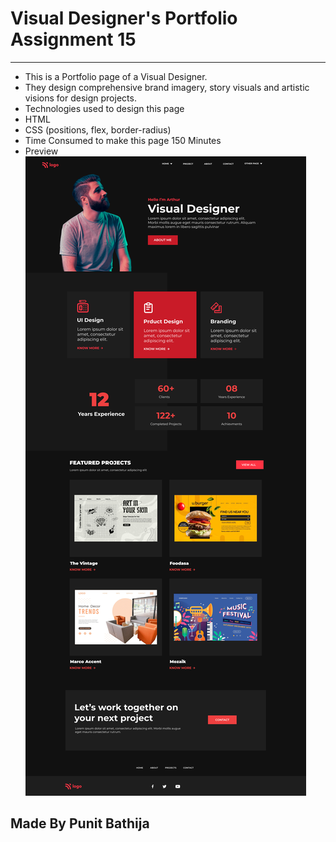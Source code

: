# Visual Designer's Portfolio Assignment 15

---

- This is a Portfolio page of a Visual Designer.
- They design comprehensive brand imagery, story visuals and artistic visions for design projects.
- Technologies used to design this page
- HTML
- CSS (positions, flex, border-radius)
- Time Consumed to make this page 150 Minutes
- Preview
  ![preview](./15.png)

## Made By Punit Bathija
